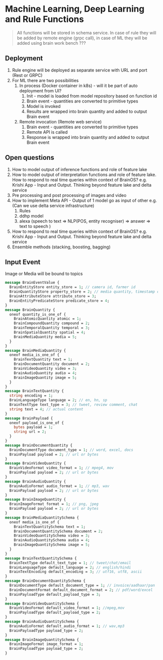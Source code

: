 # Machine Learning, Deep Learning and Rule Functions
> All functions will be stored in schema service. In case of rule they will be added by remote engine (grpc call), in case of ML they will be added using brain work bench ???

## Deployment
1. Rule engine will be deployed as separate service with URL and port (Rest or GRPC)
2. For ML there are two possibilities
   1. In process (Docker container in k8s) - will it be part of auto deployment from UI?
      1. Init - model is loaded from model repository based on function id
      2. Brain event - quantities are converted to primitive types
      3. Model is invoked
      4. Results are wrapped into brain quantity and added to output Brain event
   2. Remote invocation (Remote web service)
      1. Brain event - quantities are converted to primitive types
      2. Remote API is called
      3. Response is wrapped into brain quantity and added to output Brain event
## Open questions
1. How to model output of inference functions and role of feature lake
2. How to model output of interpretation functions and role of feature lake. How to respond to real time queries within context of BrainOS? e.g. Krishi App - Input and Output. Thinking beyond feature lake and delta service
3. Pre processing and post processing of images and video
4. How to implement Meta API - Output of 1 model go as input of other e.g. (Can we use delta service infrastructure)
   1. Rules
   2. ddhp model 
   3. alexa (speech to text => NLP(POS, entity recogniser) => answer => text to speech )
5. How to respond to real time queries within context of BrainOS? e.g. Krishi App - Input and Output. Thinking beyond feature lake and delta service
6. Ensemble methods (stacking, boosting, bagging)

## Input Event
Image or Media will be bound to topics
```protobuf
message BrainEventValue {
  BrainEntityStore entity_store = 1; // camera id, farmer id
  BrainQuantityStore property_store = 2; // media quantity, timestamp of image
  BrainAttributeStore attribute_store = 3;
  BrainEntityPredicateStore predicate_store = 4;
}
message BrainQuantity {
  oneof quantity_is_one_of {
    BrainAtomicQuantity atomic = 1;
    BrainCompoundQuantity compound = 2;
    BrainTemporalQuantity temporal = 3;
    BrainSpatialQuantity spatial = 4;
    BrainMediaQuantity media = 5;
  }
}
message BrainMediaQuantity {
  oneof media_is_one_of {
    BrainTextQuantity text = 1;
    BrainDocumentQuantity document = 2;
    BrainVideoQuantity video = 3;
    BrainAudioQuantity audio = 4;
    BrainImageQuantity image = 5;
  }
}
message BrainTextQuantity {
  string encoding = 1;
  BrainLanguageType language = 2; // en, hn, sp
  BrainTextType text_type = 3; // tweet, review comment, chat
  string text = 4; // actual content
}
message BrainPayload {
  oneof payload_is_one_of {
    bytes payload = 1;
    string url = 2;
  }
}
message BrainDocumentQuantity {
  BrainDocumentType document_type = 1; // word, excel, docs
  BrainPayload payload = 2; // url or bytes
}
message BrainVideoQuantity {
  BrainVideoFormat video_format = 1; // mpeg4, mov
  BrainPayload payload = 2; // url or bytes
}
message BrainAudioQuantity {
  BrainAudioFormat audio_format = 1; // mp3, wav
  BrainPayload payload = 2; // url or bytes
}
message BrainImageQuantity {
  BrainImageFormat format = 1; // png, jpeg
  BrainPayload payload = 2; // url or bytes
}
message BrainMediaQuantitySchema {
  oneof media_is_one_of {
    BrainTextQuantitySchema text = 1;
    BrainDocumentQuantitySchema document = 2;
    BrainVideoQuantitySchema video = 3;
    BrainAudioQuantitySchema audio = 4;
    BrainImageQuantitySchema image = 5;
  }
}
message BrainTextQuantitySchema {
  BrainTextType default_text_type = 1; // tweet/chat/email
  BrainLanguageType default_language = 2; // english/hindi
  BrainTextEncoding default_encoding = 3; // utf16, utf8, ascii
}
message BrainDocumentQuantitySchema {
  BrainDocumentType default_document_type = 1; // invoice/aadhaar/pan
  BrainDocumentFormat default_document_format = 2; // pdf/word/excel
  BrainPayloadType default_payload_type = 3;
}
message BrainVideoQuantitySchema {
  BrainVideoFormat default_video_format = 1; //mpeg,mov
  BrainPayloadType default_payload_type = 2;
}
message BrainAudioQuantitySchema {
  BrainAudioFormat default_audio_format = 1; // wav,mp3
  BrainPayloadType payload_type = 2;
}
message BrainImageQuantitySchema {
  BrainImageFormat image_format = 1;
  BrainPayloadType payload_type = 2;
}
```